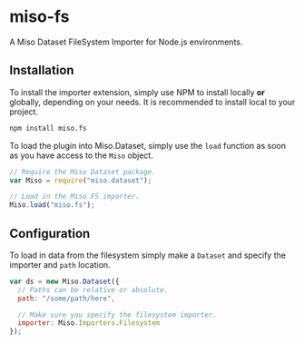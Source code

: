 miso-fs
=======

A Miso Dataset FileSystem Importer for Node.js environments.

## Installation ##

To install the importer extension, simply use NPM to install locally **or**
globally, depending on your needs.  It is recommended to install local to your
project.

``` bash
npm install miso.fs
```

To load the plugin into Miso.Dataset, simply use the `load` function as soon
as you have access to the `Miso` object.

``` javascript
// Require the Miso Dataset package.
var Miso = require("miso.dataset");

// Load in the Miso FS importer.
Miso.load("miso.fs");
```

## Configuration ##

To load in data from the filesystem simply make a `Dataset` and specify the
importer and `path` location.

``` javascript
var ds = new Miso.Dataset({
  // Paths can be relative or absolute.
  path: "/some/path/here",

  // Make sure you specify the filesystem importer.
  importer: Miso.Importers.Filesystem
});
```
